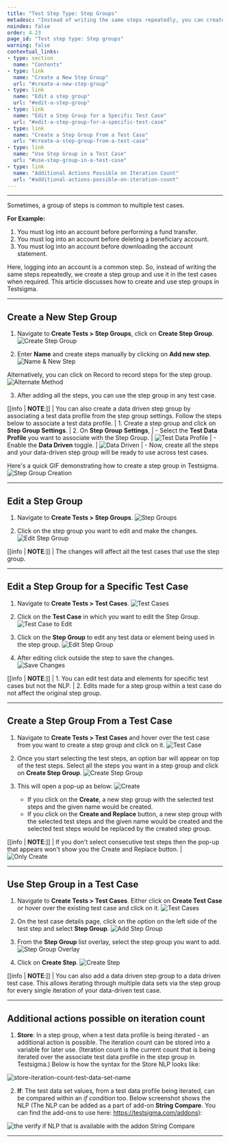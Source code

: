 ```yaml
---
title: "Test Step Type: Step Groups"
metadesc: "Instead of writing the same steps repeatedly, you can create a step group and use it in the test cases when required. This article discusses how to use step groups in Testsigma"
noindex: false
order: 4.23
page_id: "Test step type: Step groups"
warning: false
contextual_links:
- type: section
  name: "Contents"
- type: link
  name: "Create a New Step Group"
  url: "#create-a-new-step-group"
- type: link
  name: "Edit a step group"
  url: "#edit-a-step-group"
- type: link
  name: "Edit a Step Group for a Specific Test Case"
  url: "#edit-a-step-group-for-a-specific-test-case"
- type: link
  name: "Create a Step Group From a Test Case"
  url: "#create-a-step-group-from-a-test-case"
- type: link
  name: "Use Step Group in a Test Case"
  url: "#use-step-group-in-a-test-case"
- type: link
  name: "Additional Actions Possible on Iteration Count"
  url: "#additional-actions-possible-on-iteration-count"
---
```


---

Sometimes, a group of steps is common to multiple test cases.

**For Example:**
1. You must log into an account before performing a fund transfer.
2. You must log into an account before deleting a beneficiary account.
3. You must log into an account before downloading the account statement.

Here, logging into an account is a common step. So, instead of writing the same steps repeatedly, we create a step group and use it in the test cases when required. This article discusses how to create and use step groups in Testsigma.

---

## **Create a New Step Group**
1. Navigate to **Create Tests > Step Groups**, click on **Create Step Group**.
![Create Step Group](https://s3.amazonaws.com/static-docs.testsigma.com/new_images/projects/applications/sgcsg.png)

1. Enter **Name** and create steps manually by clicking on **Add new step**.
![Name & New Step](https://s3.amazonaws.com/static-docs.testsigma.com/new_images/projects/applications/sgnameastep.png)

Alternatively, you can click on Record to record steps for the step group. 
![Alternate Method](https://s3.amazonaws.com/static-docs.testsigma.com/new_images/projects/applications/sgrstps.png)


3. After adding all the steps, you can use the step group in any test case. 


[[info | **NOTE**:]]
| You can also create a data driven step group by associating a test data profile from the step group settings. Follow the steps below to associate a test data profile. 
| 1. Create a step group and click on **Step Group Settings**.
| 2. On **Step Group Settings**, 
|     - Select the **Test Data Profile** you want to associate with the Step Group. 
|     ![Test Data Profile](https://s3.amazonaws.com/static-docs.testsigma.com/new_images/projects/applications/sgsettdp.png) 
|     - Enable the **Data Driven** toggle. 
|     ![Data Driven](https://s3.amazonaws.com/static-docs.testsigma.com/new_images/projects/applications/sgddtoggle.png)
|     - Now, create all the steps and your data-driven step group will be ready to use across test cases.


Here's a quick GIF demonstrating how to create a step group in Testsigma.
![Step Group Creation](https://s3.amazonaws.com/static-docs.testsigma.com/new_images/projects/applications/StepGroupCreateWF.gif)

---

## **Edit a Step Group**
1. Navigate to **Create Tests > Step Groups**.
![Step Groups](https://s3.amazonaws.com/static-docs.testsigma.com/new_images/projects/applications/sgcsgfnavbar.png)

2. Click on the step group you want to edit and make the changes. 
![Edit Step Group](https://s3.amazonaws.com/static-docs.testsigma.com/new_images/projects/applications/sgessg.png)

[[info | **NOTE**:]]
| The changes will affect all the test cases that use the step group.


---


## **Edit a Step Group for a Specific Test Case**
1. Navigate to **Create Tests > Test Cases**.
![Test Cases](https://s3.amazonaws.com/static-docs.testsigma.com/new_images/projects/applications/sgnavtcs.png)


2. Click on the **Test Case** in which you want to edit the Step Group.
![Test Case to Edit](https://s3.amazonaws.com/static-docs.testsigma.com/new_images/projects/applications/sgstoedit.png)


3. Click on the **Step Group** to edit any test data or element being used in the step group. 
![Edit Step Group](https://s3.amazonaws.com/static-docs.testsigma.com/new_images/projects/applications/sgtstedit.png)


4. After editing click outside the step to save the changes.
![Save Changes](https://s3.amazonaws.com/static-docs.testsigma.com/new_images/projects/applications/sgedelements.png)


[[info | **NOTE**:]]
| 1. You can edit test data and elements for specific test cases but not the NLP. 
| 2. Edits made for a step group within a test case do not affect the original step group.


---

## **Create a Step Group From a Test Case**
1. Navigate to **Create Tests > Test Cases** and hover over the test case from you want to create a step group and click on it. 
![Test Case](https://s3.amazonaws.com/static-docs.testsigma.com/new_images/projects/applications/sgcsgftc.png)


2. Once you start selecting the test steps, an option bar will appear on top of the test steps. Select all the steps you want in a step group and click on **Create Step Group**.
![Create Step Group](https://s3.amazonaws.com/static-docs.testsigma.com/new_images/projects/applications/sgcsgftcsteps.png)
   

3. This will open a pop-up as below:
   ![Create](https://s3.amazonaws.com/static-docs.testsigma.com/new_images/projects/applications/sgftcsscsr.png)
    - If you click on the **Create**, a new step group with the selected test steps and the given name would be created. 
    - If you click on the **Create and Replace** button, a new step group with the selected test steps and the given name would be created and the selected test steps would be replaced by the created step group.


[[info | **NOTE**:]]
| If you don't select consecutive test steps then the pop-up that appears won't show you the Create and Replace button.
| ![Only Create](https://s3.amazonaws.com/static-docs.testsigma.com/new_images/projects/applications/sgocacancel.png)


---


## **Use Step Group in a Test Case**

1. Navigate to **Create Tests > Test Cases**. Either click on **Create Test Case** or hover over the existing test case and click on it. 
![Test Cases](https://s3.amazonaws.com/static-docs.testsigma.com/new_images/projects/applications/sgtccpage.png)


2. On the test case details page, click on the option on the left side of the test step and select **Step Group**.
![Add Step Group](https://s3.amazonaws.com/static-docs.testsigma.com/new_images/projects/applications/sgaddftcdp.png)


4. From the **Step Group** list overlay, select the step group you want to add. 
![Step Group Overlay](https://s3.amazonaws.com/static-docs.testsigma.com/new_images/projects/applications/sglistoverlay.png)


5. Click on **Create Step**.
![Create Step](https://s3.amazonaws.com/static-docs.testsigma.com/new_images/projects/applications/sgcreatestitc.png)



[[info | **NOTE**:]]
| You can also add a data driven step group to a data driven test case. This allows iterating through multiple data sets via the step group for every single iteration of your data-driven test case.


---


## **Additional actions possible on iteration count**


1. **Store**: In a step group, when a test data profile is being iterated - an additional action is possible. The iteration count can be stored into a variable for later use. (Iteration count is the current count that is being iterated over the associate test data profile in the step group in Testsigma.) Below is how the syntax for the Store NLP looks like:

![store-iteration-count-test-data-set-name](https://s3.amazonaws.com/static-docs.testsigma.com/new_images/test-cases/step-types/for-loop/store-iteration-count-test-data-set-name.png)


2. **If**: The test data set values, from a test data profile being iterated, can be compared within an *if condition* too. Below screenshot shows the NLP (The NLP can be added as a part of add-on **String Compare**. You can find the add-ons to use here: https://testsigma.com/addons):


![the verify if NLP that is available with the addon String Compare](https://s3.amazonaws.com/static-docs.testsigma.com/new_images/test-cases/step-types/step-group/verify-with-if-with-string-compare.png)



---